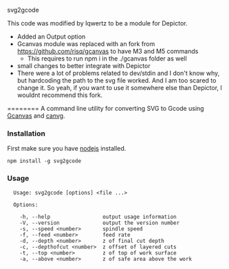 svg2gcode

This code was modified by Iqwertz to be a module for Depictor.

- Added an Output option
- Gcanvas module was replaced with an fork from https://github.com/risq/gcanvas to have M3 and M5 commands
  - This requires to run npm i in the ./gcanvas folder as well
- small changes to better integrate with Depictor
- There were a lot of problems related to dev/stdin and I don't know why, but hardcoding the path to the svg file worked. And I am too scared to change it. So yeah, if you want to use it somewhere else than Depictor, I wouldnt recommend this fork.

========
A command line utility for converting SVG to Gcode using [Gcanvas](https://github.com/em/gcanvas) and [canvg](https://code.google.com/p/canvg/).

### Installation

First make sure you have [nodejs](http://nodejs.org) installed.

```
npm install -g svg2gcode
```

### Usage

```
  Usage: svg2gcode [options] <file ...>

  Options:

    -h, --help                 output usage information
    -V, --version              output the version number
    -s, --speed <number>       spindle speed
    -f, --feed <number>        feed rate
    -d, --depth <number>       z of final cut depth
    -c, --depthofcut <number>  z offset of layered cuts
    -t, --top <number>         z of top of work surface
    -a, --above <number>       z of safe area above the work
```
